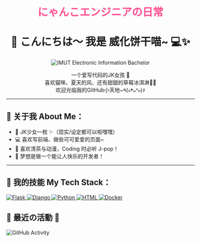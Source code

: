 <div align="center">
  <h1 style="color: #ff4d8f; font-family: 'Comic Sans MS', cursive;">
    🐾 にゃんこエンジニアの日常 🐾
  </h1>
</div>

<h1 align="center">🌸 こんにちは～ 我是 威化饼干喵~ 💻✨</h1>
<p align="center">
  <img src="https://img.shields.io/badge/IMUT-Electronic%20Information%20Bachelor-ff69b4?style=for-the-badge&logo=starship&logoColor=white&labelColor=6e48aa&color=fed766" alt="IMUT Electronic Information Bachelor" title="IMUT Electronic Information Bachelor">
</p>
<p align="center">
  一个爱写代码的JK女孩 🎀<br>
  喜欢猫咪、夏天的风、还有甜甜的草莓冰淇淋🍓🍦<br>
  欢迎光临我的GitHub小天地~٩(๑❛ᴗ❛๑)۶
</p>

---

## 💖 关于我 About Me：

- 🏫 JK少女一枚 ✨（现实/设定都可以啦嘿嘿）
- 💻 喜欢写前端、做些可可爱爱的页面~
- 🍵 喜欢清茶与动漫，Coding 时必听 J-pop！
- 🌻 梦想是做一个能让人快乐的开发者！

---

## 🧁 我的技能 My Tech Stack：

<!-- Flask -->
<a href="#">
  <img src="https://img.shields.io/badge/Flask-000000?style=for-the-badge&logo=flask&logoColor=white&labelColor=8a2be2&color=ff9fe5" alt="Flask" title="Flask">
</a>

<!-- Django -->
<a href="#">
  <img src="https://img.shields.io/badge/Django-092E20?style=for-the-badge&logo=django&logoColor=white&labelColor=0c4b33&color=7fffd4" alt="Django" title="Django">
</a>

<!-- Python -->
<a href="#">
  <img src="https://img.shields.io/badge/Python-3776AB?style=for-the-badge&logo=python&logoColor=white&labelColor=306998&color=ffd43b" alt="Python" title="Python">
</a>

<!-- HTML -->
<a href="#">
  <img src="https://img.shields.io/badge/HTML-E34F26?style=for-the-badge&logo=html5&logoColor=white&labelColor=c1666b&color=f4d35e" alt="HTML" title="HTML">
</a>

<!-- Docker -->
<a href="#">
  <img src="https://img.shields.io/badge/Docker-2496ED?style=for-the-badge&logo=docker&logoColor=white&labelColor=1d4e89&color=8ac6d0" alt="Docker" title="Docker">
</a>


## 🌸 最近の活動 🌸
  
![GitHub Activity](https://github-readme-activity-graph.vercel.app/graph?username=IMUTshuaiwei&theme=react-dark&bg_color=fff0f5&color=ff6b9e&line=ff9eb7&point=ffb6c1)
